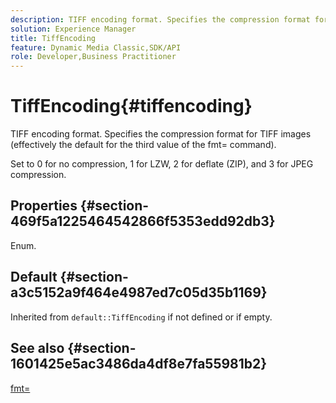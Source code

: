 ```yaml
---
description: TIFF encoding format. Specifies the compression format for TIFF images (effectively the default for the third value of the fmt= command).
solution: Experience Manager
title: TiffEncoding
feature: Dynamic Media Classic,SDK/API
role: Developer,Business Practitioner
---
```


# TiffEncoding{#tiffencoding}

TIFF encoding format. Specifies the compression format for TIFF images (effectively the default for the third value of the fmt= command).

Set to 0 for no compression, 1 for LZW, 2 for deflate (ZIP), and 3 for JPEG compression.

## Properties {#section-469f5a1225464542866f5353edd92db3}

Enum.

## Default {#section-a3c5152a9f464e4987ed7c05d35b1169}

Inherited from `default::TiffEncoding` if not defined or if empty.

## See also {#section-1601425e5ac3486da4df8e7fa55981b2}

[fmt=](../../../../../ir-api/http-protocol/image-rendering-api-ref/c-ir-http-protocol-ref/c-ir-http-protocol-command-reference/r-ir-fmt.md#reference-4c743f67d56b47c5b774fcc900ff758c) 
